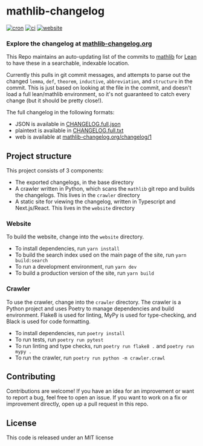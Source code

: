 # mathlib-changelog

[![cron](https://img.shields.io/github/workflow/status/chanind/mathlib-changelog/crawl/main?label=cron)](https://github.com/chanind/mathlib-changelog)
[![ci](https://img.shields.io/github/workflow/status/chanind/mathlib-changelog/CI/main)](https://github.com/chanind/mathlib-changelog)
[![website](https://img.shields.io/github/deployments/chanind/mathlib-changelog/production?label=website&logo=vercel)](https://mathlib-changelog.org)

### Explore the changelog at [mathlib-changelog.org](https://mathlib-changelog.org/)

This Repo maintains an auto-updating list of the commits to [mathlib](https://github.com/leanprover-community/mathlib) for [Lean](https://leanprover.github.io/) to have these in a searchable, indexable location.

Currently this pulls in git commit messages, and attempts to parse out the changed `lemma`, `def`, `theorem`, `inductive`, `abbreviation`, and `structure` in the commit. This is just based on looking at the file in the commit, and doesn't load a full lean/mathlib environment, so it's not guaranteed to catch every change (but it should be pretty close!).

The full changelog in the following formats:

- JSON is available in [CHANGELOG.full.json](https://raw.githubusercontent.com/chanind/mathlib-changelog/main/CHANGELOG.full.json)
- plaintext is available in [CHANGELOG.full.txt](https://raw.githubusercontent.com/chanind/mathlib-changelog/main/CHANGELOG.full.txt)
- web is available at [mathlib-changelog.org/changelog/1](https://mathlib-changelog.org/changelog)

## Project structure

This project consists of 3 components:

- The exported changelogs, in the base directory
- A crawler written in Python, which scans the `mathlib` git repo and builds the changelogs. This lives in the `crawler` directory
- A static site for viewing the changelog, written in Typescript and Next.js/React. This lives in the `website` directory

### Website

To build the website, change into the `website` directory.

- To install dependencies, run `yarn install`
- To build the search index used on the main page of the site, run `yarn build:search`
- To run a development environment, run `yarn dev`
- To build a production version of the site, run `yarn build`

### Crawler

To use the crawler, change into the `crawler` directory. The crawler is a Python project and uses Poetry to manage dependencies and build environment. Flake8 is used for linting, MyPy is used for type-checking, and Black is used for code formatting.

- To install dependencies, run `poetry install`
- To run tests, run `poetry run pytest`
- To run linting and type checks, run `poetry run flake8 .` and `poetry run mypy .`
- To run the crawler, run `poetry run python -m crawler.crawl`

## Contributing

Contributions are welcome! If you have an idea for an improvement or want to report a bug, feel free to open an issue. If you want to work on a fix or improvement directly, open up a pull request in this repo.

## License

This code is released under an MIT license

